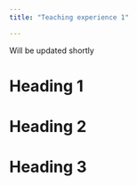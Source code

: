 ```yaml
---
title: "Teaching experience 1"

---
```

Will be updated shortly

Heading 1
======

Heading 2
======

Heading 3
======
